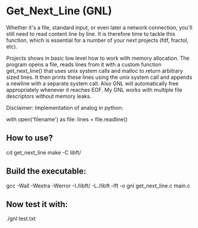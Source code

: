 # Get_Next_Line (GNL)

Whether it's a file, standard input, or even later a network connection, you'll still need to read content line by line. It is therefore time to tackle this function, which is essential for a number of your next projects (fdf, fractol, etc).

Projects shows in basic low level how to work with memory allocation. The program opens a file, reads lines from it with a custom function get_next_line() that uses unix system calls and malloc to return arbitrary sized lines. It then prints these lines using the unix system call and appends a newline with a separate system call. Also GNL will automatically free appropriately whenever it reaches EOF. My GNL works with multiple file descriptors without memory leaks.

Disclaimer: Implementation of analog in python:

with open('filename') as file: 
    lines = file.readline()  


## How to use?

cd get_next_line
make -C libft/

## Build the executable:

gcc -Wall -Wextra -Werror -I./libft/ -L./libft -lft -o gnl get_next_line.c main.c

## Now test it with:

./gnl test.txt

